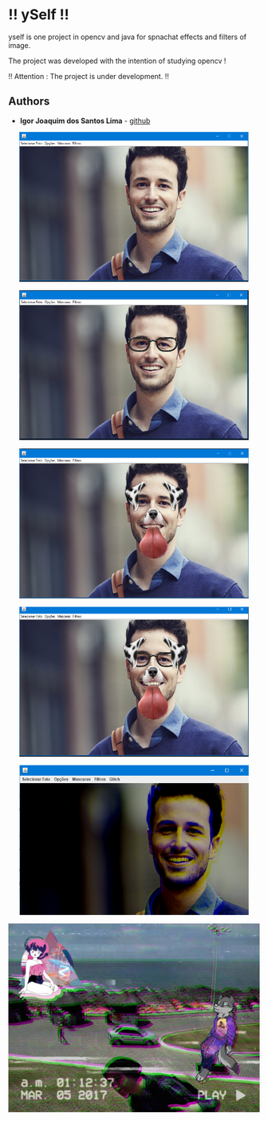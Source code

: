 # !! ySelf !!

yself is one project in opencv and java for spnachat effects and filters of image.

The project was developed with the intention of studying opencv !

!! Attention : The project is under development. !!

## Authors

* **Igor Joaquim dos Santos Lima** - [github](https://github.com/igor036)

<p align="center">
  <img width="460" height="300" src="screenshot/mainWindow.png">
</p>

<p align="center">
  <img width="460" height="300" src="screenshot/glasses1.png">
</p>

<p align="center">
  <img width="460" height="300" src="screenshot/dog.png">
</p>

<p align="center">
  <img width="460" height="300" src="screenshot/dogAndGlasses.png">
</p>

<p align="center">
  <img width="460" height="300" src="screenshot/glitchwave.png">
</p>

<p align="center">
  <img src="screenshot/vhs.jpg">
</p>